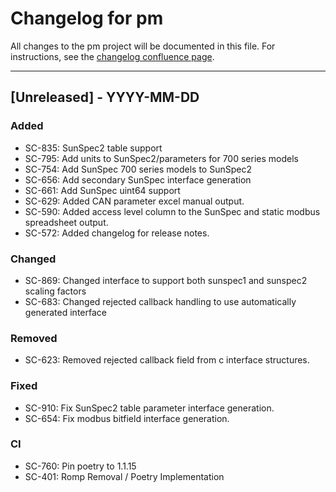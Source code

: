 # Changelog for pm

All changes to the pm project will be documented in this file.
For instructions, see the [changelog confluence page](https://epcpower.atlassian.net/l/c/zM7wz0at).

-------------------------------------------------------------------------------

## [Unreleased] - YYYY-MM-DD

### Added

- SC-835: SunSpec2 table support
- SC-795: Add units to SunSpec2/parameters for 700 series models
- SC-754: Add SunSpec 700 series models to SunSpec2
- SC-656: Add secondary SunSpec interface generation
- SC-661: Add SunSpec uint64 support
- SC-629: Added CAN parameter excel manual output.
- SC-590: Added access level column to the SunSpec and static modbus spreadsheet output.
- SC-572: Added changelog for release notes.

### Changed

- SC-869: Changed interface to support both sunspec1 and sunspec2 scaling factors
- SC-683: Changed rejected callback handling to use automatically generated interface

### Removed

- SC-623: Removed rejected callback field from c interface structures.

### Fixed

- SC-910: Fix SunSpec2 table parameter interface generation.
- SC-654: Fix modbus bitfield interface generation.

### CI

- SC-760: Pin poetry to 1.1.15
- SC-401: Romp Removal / Poetry Implementation
